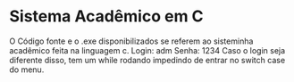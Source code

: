 # Sistema Acadêmico em C
O Código fonte e o .exe disponibilizados se referem ao sisteminha acadêmico feita na linguagem c.
Login: adm
Senha: 1234
Caso o login seja diferente disso, tem um while rodando impedindo de entrar no switch case do menu.
